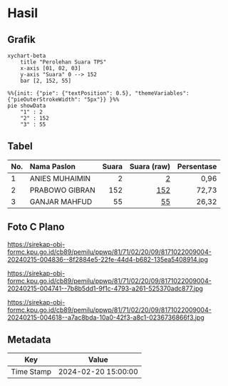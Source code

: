 # Hasil

## Grafik

```mermaid
xychart-beta
    title "Perolehan Suara TPS"
    x-axis [01, 02, 03]
    y-axis "Suara" 0 --> 152
    bar [2, 152, 55]
```

```mermaid
%%{init: {"pie": {"textPosition": 0.5}, "themeVariables": {"pieOuterStrokeWidth": "5px"}} }%%
pie showData
    "1" : 2
    "2" : 152
    "3" : 55
```

## Tabel

| No. | Nama Paslon    | Suara | Suara (raw) | Persentase |
|:--- |:-------------- | -----:| -----------:| ----------:|
| 1   | ANIES MUHAIMIN | 2     | [2][p-1]    | 0,96       |
| 2   | PRABOWO GIBRAN | 152   | [152][p-2]  | 72,73      |
| 3   | GANJAR MAHFUD  | 55    | [55][p-3]   | 26,32      |


[p-1]: https://github.com/gigit-pemilu/pemilu-2024-81-maluku/blob/main/pilpres/hitung-suara/sub/81-maluku/sub/71-kota-ambon/sub/02-sirimau/sub/2009-soya/sub/004-tps/sub/paslon-1.txt
[p-2]: https://github.com/gigit-pemilu/pemilu-2024-81-maluku/blob/main/pilpres/hitung-suara/sub/81-maluku/sub/71-kota-ambon/sub/02-sirimau/sub/2009-soya/sub/004-tps/sub/paslon-2.txt
[p-3]: https://github.com/gigit-pemilu/pemilu-2024-81-maluku/blob/main/pilpres/hitung-suara/sub/81-maluku/sub/71-kota-ambon/sub/02-sirimau/sub/2009-soya/sub/004-tps/sub/paslon-3.txt

## Foto C Plano

https://sirekap-obj-formc.kpu.go.id/cb89/pemilu/ppwp/81/71/02/20/09/8171022009004-20240215-004836--8f2884e5-22fe-44d4-b682-135ea5408914.jpg

https://sirekap-obj-formc.kpu.go.id/cb89/pemilu/ppwp/81/71/02/20/09/8171022009004-20240215-004741--7b8b5dd1-9f1c-4793-a261-525370adc877.jpg

https://sirekap-obj-formc.kpu.go.id/cb89/pemilu/ppwp/81/71/02/20/09/8171022009004-20240215-004618--a7ac8bda-10a0-42f3-a8c1-0236736866f3.jpg


## Metadata

| Key        | Value               |
| ---------- | ------------------- |
| Time Stamp | 2024-02-20 15:00:00 |



